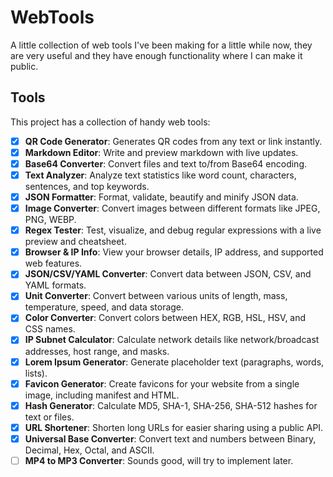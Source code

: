 # WebTools
A little collection of web tools I've been making for a little while now, they are very useful and they have enough functionality where I can make it public.

## Tools

This project has a collection of handy web tools:

-   [x] **QR Code Generator**: Generates QR codes from any text or link instantly.
-   [x] **Markdown Editor**: Write and preview markdown with live updates.
-   [x] **Base64 Converter**: Convert files and text to/from Base64 encoding.
-   [x] **Text Analyzer**: Analyze text statistics like word count, characters, sentences, and top keywords.
-   [x] **JSON Formatter**: Format, validate, beautify and minify JSON data.
-   [x] **Image Converter**: Convert images between different formats like JPEG, PNG, WEBP.
-   [x] **Regex Tester**: Test, visualize, and debug regular expressions with a live preview and cheatsheet.
-   [x] **Browser & IP Info**: View your browser details, IP address, and supported web features.
-   [x] **JSON/CSV/YAML Converter**: Convert data between JSON, CSV, and YAML formats.
-   [x] **Unit Converter**: Convert between various units of length, mass, temperature, speed, and data storage.
-   [x] **Color Converter**: Convert colors between HEX, RGB, HSL, HSV, and CSS names.
-   [x] **IP Subnet Calculator**: Calculate network details like network/broadcast addresses, host range, and masks.
-   [x] **Lorem Ipsum Generator**: Generate placeholder text (paragraphs, words, lists).
-   [x] **Favicon Generator**: Create favicons for your website from a single image, including manifest and HTML.
-   [x] **Hash Generator**: Calculate MD5, SHA-1, SHA-256, SHA-512 hashes for text or files.
-   [x] **URL Shortener**: Shorten long URLs for easier sharing using a public API.
-   [x] **Universal Base Converter**: Convert text and numbers between Binary, Decimal, Hex, Octal, and ASCII.
-   [ ] **MP4 to MP3 Converter**: Sounds good, will try to implement later.